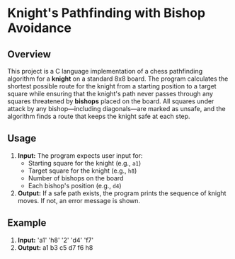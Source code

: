 # Knight's Pathfinding with Bishop Avoidance

## Overview

This project is a C language implementation of a chess pathfinding algorithm for a **knight** on a standard 8x8 board. The program calculates the shortest possible route for the knight from a starting position to a target square while ensuring that the knight's path never passes through any squares threatened by **bishops** placed on the board. All squares under attack by any bishop—including diagonals—are marked as unsafe, and the algorithm finds a route that keeps the knight safe at each step.


## Usage

1. **Input:** The program expects user input for:
   - Starting square for the knight (e.g., `a1`)
   - Target square for the knight (e.g., `h8`)
   - Number of bishops on the board
   - Each bishop's position (e.g., `d4`)
2. **Output:** If a safe path exists, the program prints the sequence of knight moves. If not, an error message is shown.

## Example
1. **Input:**
'a1'  'h8'  '2'  'd4'  'f7'
3. **Output:** 
a1 b3 c5 d7 f6 h8
